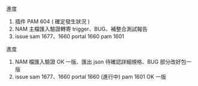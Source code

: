 進度
1. 插件 PAM 604 ( 確定發生狀況 )
2. NAM 主檔匯入驗證轉寄 trigger、BUG、補整合測試報告
3. issue sam 1677、1660 portal 1660 pam 1601

進度
1. NAM 檔匯入驗證 OK 一版、匯出 json 待確認詳細規格、BUG 部分改好包一版
2. issue sam 1677、1660  portal 1660 (進行中) pam 1601 OK 一版
